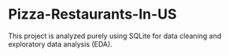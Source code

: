# Pizza-Restaurants-In-US
This project is analyzed purely using SQLite for data cleaning and exploratory data analysis (EDA).
